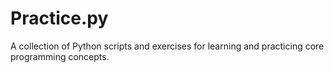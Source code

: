# Practice.py
A collection of Python scripts and exercises for learning and practicing core programming concepts.

